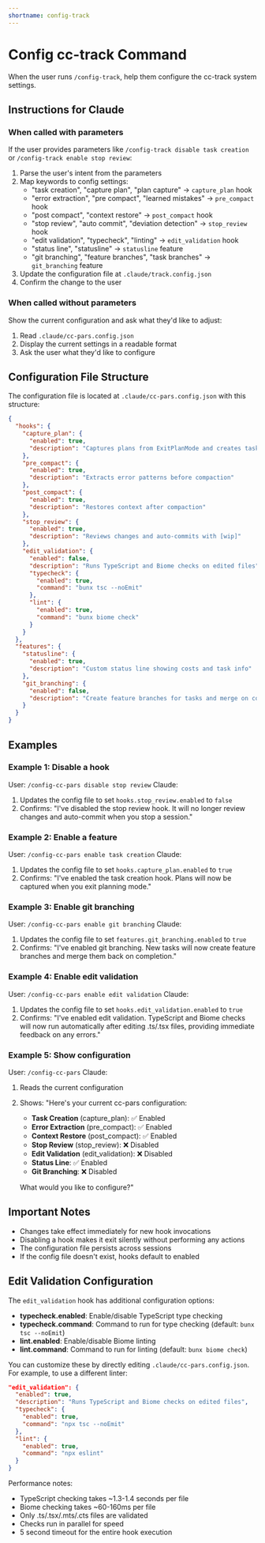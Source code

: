 ```yaml
---
shortname: config-track
---
```


# Config cc-track Command

When the user runs `/config-track`, help them configure the cc-track system settings.

## Instructions for Claude

### When called with parameters

If the user provides parameters like `/config-track disable task creation` or `/config-track enable stop review`:

1. Parse the user's intent from the parameters
2. Map keywords to config settings:
   - "task creation", "capture plan", "plan capture" → `capture_plan` hook
   - "error extraction", "pre compact", "learned mistakes" → `pre_compact` hook  
   - "post compact", "context restore" → `post_compact` hook
   - "stop review", "auto commit", "deviation detection" → `stop_review` hook
   - "edit validation", "typecheck", "linting" → `edit_validation` hook
   - "status line", "statusline" → `statusline` feature
   - "git branching", "feature branches", "task branches" → `git_branching` feature
3. Update the configuration file at `.claude/track.config.json`
4. Confirm the change to the user

### When called without parameters

Show the current configuration and ask what they'd like to adjust:

1. Read `.claude/cc-pars.config.json`
2. Display the current settings in a readable format
3. Ask the user what they'd like to configure

## Configuration File Structure

The configuration file is located at `.claude/cc-pars.config.json` with this structure:

```json
{
  "hooks": {
    "capture_plan": {
      "enabled": true,
      "description": "Captures plans from ExitPlanMode and creates task files"
    },
    "pre_compact": {
      "enabled": true,
      "description": "Extracts error patterns before compaction"
    },
    "post_compact": {
      "enabled": true,
      "description": "Restores context after compaction"
    },
    "stop_review": {
      "enabled": true,
      "description": "Reviews changes and auto-commits with [wip]"
    },
    "edit_validation": {
      "enabled": false,
      "description": "Runs TypeScript and Biome checks on edited files",
      "typecheck": {
        "enabled": true,
        "command": "bunx tsc --noEmit"
      },
      "lint": {
        "enabled": true,
        "command": "bunx biome check"
      }
    }
  },
  "features": {
    "statusline": {
      "enabled": true,
      "description": "Custom status line showing costs and task info"
    },
    "git_branching": {
      "enabled": false,
      "description": "Create feature branches for tasks and merge on completion"
    }
  }
}
```

## Examples

### Example 1: Disable a hook
User: `/config-cc-pars disable stop review`
Claude: 
1. Updates the config file to set `hooks.stop_review.enabled` to `false`
2. Confirms: "I've disabled the stop review hook. It will no longer review changes and auto-commit when you stop a session."

### Example 2: Enable a feature
User: `/config-cc-pars enable task creation`
Claude:
1. Updates the config file to set `hooks.capture_plan.enabled` to `true`
2. Confirms: "I've enabled the task creation hook. Plans will now be captured when you exit planning mode."

### Example 3: Enable git branching
User: `/config-cc-pars enable git branching`
Claude:
1. Updates the config file to set `features.git_branching.enabled` to `true`
2. Confirms: "I've enabled git branching. New tasks will now create feature branches and merge them back on completion."

### Example 4: Enable edit validation
User: `/config-cc-pars enable edit validation`
Claude:
1. Updates the config file to set `hooks.edit_validation.enabled` to `true`
2. Confirms: "I've enabled edit validation. TypeScript and Biome checks will now run automatically after editing .ts/.tsx files, providing immediate feedback on any errors."

### Example 5: Show configuration
User: `/config-cc-pars`
Claude:
1. Reads the current configuration
2. Shows: "Here's your current cc-pars configuration:
   - **Task Creation** (capture_plan): ✅ Enabled
   - **Error Extraction** (pre_compact): ✅ Enabled
   - **Context Restore** (post_compact): ✅ Enabled
   - **Stop Review** (stop_review): ❌ Disabled
   - **Edit Validation** (edit_validation): ❌ Disabled
   - **Status Line**: ✅ Enabled
   - **Git Branching**: ❌ Disabled
   
   What would you like to configure?"

## Important Notes

- Changes take effect immediately for new hook invocations
- Disabling a hook makes it exit silently without performing any actions
- The configuration file persists across sessions
- If the config file doesn't exist, hooks default to enabled

## Edit Validation Configuration

The `edit_validation` hook has additional configuration options:

- **typecheck.enabled**: Enable/disable TypeScript type checking
- **typecheck.command**: Command to run for type checking (default: `bunx tsc --noEmit`)
- **lint.enabled**: Enable/disable Biome linting
- **lint.command**: Command to run for linting (default: `bunx biome check`)

You can customize these by directly editing `.claude/cc-pars.config.json`. For example, to use a different linter:

```json
"edit_validation": {
  "enabled": true,
  "description": "Runs TypeScript and Biome checks on edited files",
  "typecheck": {
    "enabled": true,
    "command": "npx tsc --noEmit"
  },
  "lint": {
    "enabled": true,
    "command": "npx eslint"
  }
}
```

Performance notes:
- TypeScript checking takes ~1.3-1.4 seconds per file
- Biome checking takes ~60-160ms per file
- Only .ts/.tsx/.mts/.cts files are validated
- Checks run in parallel for speed
- 5 second timeout for the entire hook execution
